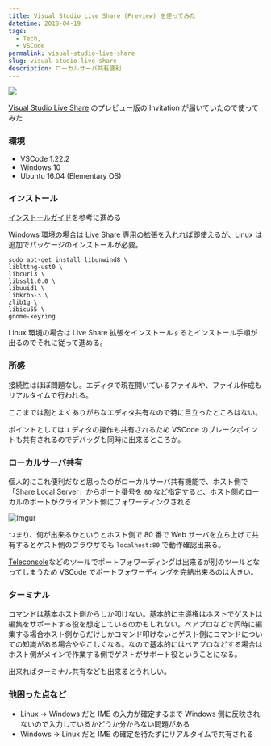 ```yaml
---
title: Visual Studio Live Share (Preview) を使ってみた
datetime: 2018-04-19
tags: 
  - Tech,
  - VSCode
permalink: visual-studio-live-share
slug: visual-studio-live-share
description: ローカルサーバ共有便利
---
```


<img src="https://i.imgur.com/6tqbPxG.png">

[Visual Studio Live Share](https://code.visualstudio.com/visual-studio-live-share) のプレビュー版の Invitation が届いていたので使ってみた

### 環境

* VSCode 1.22.2
* Windows 10
* Ubuntu 16.04 (Elementary OS)

### インストール

[インストールガイド](https://docs.microsoft.com/en-us/visualstudio/liveshare/quickstart/share?utm_source=hs_email&utm_medium=email&utm_content=62213452&_hsenc=p2ANqtz--m9WZrFIPTxaPK0eTQ3uE4z6Yd7V-bkVsRtSa9amDCZtBMIExhOfl1uhzG27uu73HL3SzfjyrTI9fPcwC7zmN_dFaW7w&_hsmi=62213452)を参考に進める

Windows 環境の場合は [Live Share 専用の拡張](https://marketplace.visualstudio.com/items?itemName=MS-vsliveshare.vsliveshare)を入れれば即使えるが、Linux は追加でパッケージのインストールが必要。

```
sudo apt-get install libunwind8 \
liblttng-ust0 \
libcurl3 \
libssl1.0.0 \
libuuid1 \
libkrb5-3 \
zlib1g \
libicu55 \
gnome-keyring
```

Linux 環境の場合は Live Share 拡張をインストールするとインストール手順が出るのでそれに従って進める。

### 所感

接続性はほぼ問題なし。エディタで現在開いているファイルや、ファイル作成もリアルタイムで行われる。

ここまでは割とよくありがちなエディタ共有なので特に目立ったところはない。

ポイントとしてはエディタの操作も共有されるため VSCode のブレークポイントも共有されるのでデバッグも同時に出来るところか。

### ローカルサーバ共有

個人的にこれ便利だなと思ったのがローカルサーバ共有機能で、ホスト側で「Share Local Server」からポート番号を `80` など指定すると、ホスト側のローカルのポートがクライアント側にフォワーディングされる

![Imgur](https://i.imgur.com/Y34EUM9.png)

つまり、何が出来るかというとホスト側で 80 番で Web サーバを立ち上げて共有するとゲスト側のブラウザでも `localhost:80` で動作確認出来る。

[Teleconsole](https://www.teleconsole.com/)などのツールでポートフォワーディングは出来るが別のツールとなってしまうため VSCode でポートフォワーディングを完結出来るのは大きい。

### ターミナル

コマンドは基本ホスト側からしか叩けない。基本的に主導権はホストでゲストは編集をサポートする役を想定しているのかもしれない。ペアプロなどで同時に編集する場合ホスト側からだけしかコマンド叩けないとゲスト側にコマンドについての知識がある場合ややこしくなる。なので基本的にはペアプロなどする場合はホスト側がメインで作業する側でゲストがサポート役ということになる。

出来ればターミナル共有なども出来るとうれしい。

### 他困った点など

* Linux → Windows だと IME の入力が確定するまで Windows 側に反映されないので入力しているかどうか分からない問題がある
* Windows → Linux だと IME の確定を待たずにリアルタイムで共有される

